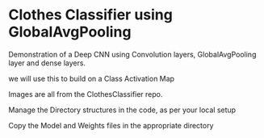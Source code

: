 # Clothes Classifier using GlobalAvgPooling

Demonstration of a Deep CNN using Convolution layers, GlobalAvgPooling layer and dense layers.

we will use this to build on a Class Activation Map

Images are all from the ClothesClassifier repo.

Manage the Directory structures in the code, as per your local setup

Copy the Model and Weights files in the appropriate directory